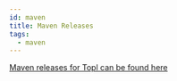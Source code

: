 ```yaml
---
id: maven
title: Maven Releases
tags:
  - maven
---
```



[Maven releases for Topl can be found here](https://central.sonatype.com/namespace/co.topl)